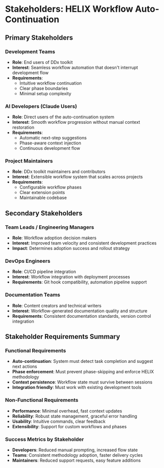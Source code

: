 # Stakeholders: HELIX Workflow Auto-Continuation

## Primary Stakeholders

### Development Teams
- **Role**: End users of DDx toolkit
- **Interest**: Seamless workflow automation that doesn't interrupt development flow
- **Requirements**:
  - Intuitive workflow continuation
  - Clear phase boundaries
  - Minimal setup complexity

### AI Developers (Claude Users)
- **Role**: Direct users of the auto-continuation system
- **Interest**: Smooth workflow progression without manual context restoration
- **Requirements**:
  - Automatic next-step suggestions
  - Phase-aware context injection
  - Continuous development flow

### Project Maintainers
- **Role**: DDx toolkit maintainers and contributors
- **Interest**: Extensible workflow system that scales across projects
- **Requirements**:
  - Configurable workflow phases
  - Clear extension points
  - Maintainable codebase

## Secondary Stakeholders

### Team Leads / Engineering Managers
- **Role**: Workflow adoption decision makers
- **Interest**: Improved team velocity and consistent development practices
- **Impact**: Determines adoption success and rollout strategy

### DevOps Engineers
- **Role**: CI/CD pipeline integration
- **Interest**: Workflow integration with deployment processes
- **Requirements**: Git hook compatibility, automation pipeline support

### Documentation Teams
- **Role**: Content creators and technical writers
- **Interest**: Workflow-generated documentation quality and structure
- **Requirements**: Consistent documentation standards, version control integration

## Stakeholder Requirements Summary

### Functional Requirements
- **Auto-continuation**: System must detect task completion and suggest next actions
- **Phase enforcement**: Must prevent phase-skipping and enforce HELIX methodology
- **Context persistence**: Workflow state must survive between sessions
- **Integration friendly**: Must work with existing development tools

### Non-Functional Requirements
- **Performance**: Minimal overhead, fast context updates
- **Reliability**: Robust state management, graceful error handling
- **Usability**: Intuitive commands, clear feedback
- **Extensibility**: Support for custom workflows and phases

### Success Metrics by Stakeholder
- **Developers**: Reduced manual prompting, increased flow state
- **Teams**: Consistent methodology adoption, faster delivery cycles
- **Maintainers**: Reduced support requests, easy feature additions